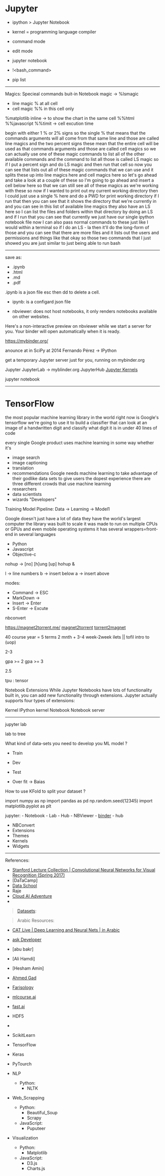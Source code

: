 Jupyter
=======

- ipython > Jupyter Notebook

- kernel = programming language compiler
- command mode
- edit mode
- jupyter notebook
- !<bash_command>
- pip list



---------------------------------------------------------------------------------------------------------------------
Magics: Specieal commands buit-in Notebook
magic -> %lsmagic
- line magic % at all cell
- cell magic %% in this cell only

%matplotlib inline -> to show the chart in the same cell
%%html
%%javascript
%%timit -> cell excution time


 begin with either 1 % or 2% signs so the single % that means that the commands arguments will all come from that same line and those are called line magics and the two percent signs these mean that the entire cell will be used as that commands arguments and those are called cell magics so we can actually use one of these magic commands to list all of the other available commands and the command to list all those is called LS magic so if I put a percent sign and do LS magic and then run that cell so now you can see that lists out all of these magic commands that we can use and it splits these up into line magics here and cell magics here so let's go ahead and take a look at a couple of these so I'm going to go ahead and insert a cell below here so that we can still see all of these magics as we're working with these so now if I wanted to print out my current working directory then I could just use a single % here and do a PWD for print working directory if I run that then you can see that it shows the directory that we're currently in and you can see in this list of available line magics they also have an LS here so I can list the files and folders within that directory by doing an LS and if I run that you can see that currently we just have our single ipython notebook file now I can also pass normal commands to these just like I would within a terminal so if I do an LS - la then it'll do the long-form of those and you can see that there are more files and it lists out the users and permissions and things like that okay so those two commands that I just showed you are just similar to just being able to run bash

---------------------------------------------------------------------------------------------------------------------


save as:
- .ipynb
- .html
- .md
- .pdf



.ipynb is a json file
esc then dd to delete a cell.﻿



- ipynb: is a configard json file

- nbviewer: does not host notebooks, it only renders notebooks available on other websites.

Here's a non-interactive preview on nbviewer while we start a server for you. Your binder will open automatically when it is ready.

https://mybinder.org/






anounce at in SciPy at 2014
Fernando Pérez -> IPython


 get a temporary Jupyter server just for you, running on mybinder.org


Jupyter
    JupyterLab -> myblinder.org
    JupyterHub
    [Jupyter Kernels](https://github.com/jupyter/jupyter/wiki/Jupyter-kernels)


jupyter notebook






-----------------------------------------------------------------------------------------------------------------------------------------
TensorFlow
==========



the most popular machine learning library in the world right now is Google's tensorflow
we're going to use it to build a classifier that can look at an image of a handwritten digit and classify what digit it is in under 40 lines of code

every single Google product uses machine learning in some way whether it's
- image search
- image captioning
- translation
- recommendations
Google needs machine learning to take advantage of their godlike data sets to give users the dopest experience
there are three different crowds that use machine learning
- researchers
- data scientists
- wizards "Developers"





Training Model Pipeline: Data -> Learning -> Model1


Google doesn't just have a lot of data they have the world's largest computer
the library was built to scale it was made to run on multiple CPUs or GPUs and even mobile operating systems
it has several wrappers=front-end in several languages
- Python
- Javascript
- Objective-c





nohup -> [no] [h]ung [up]
hohup <Command> &




l -> line numbers
b -> insert below
a -> insert above

modes:
- Command -> ESC
- MarkDown ->
- Insert -> Enter
- S-Enter -> Excute




nbconvert




https://magnet2torrent.me/
[magnet2torrent](http://magnet2torrent.com/)
[torrent2magnet](http://torrent2magnet.com/)

40 course
year = 5 terms
2 mnth + 3-4
week-2week
ilets || tofil
intro to (uop)

2-3

gpa >= 2
gpa >= 3

2.5

tpu : tensor











Notebook Extensions
While Jupyter Notebooks have lots of functionality built in, you can add new functionality through extensions. Jupyter actually supports four types of extensions:

Kernel
IPython kernel
Notebook
Notebook server



---------------------------------------------------------------------------------------------------------------------
jupyter lab


lab to tree

What kind of data-sets you need to develop you ML model ?
- Train
- Dev
- Test

- Over fit -> Baias

How to use KFold to split your dataset ?



import numpy as np
import pandas as pd
np.random.seed(12345)
import matplotlib.pyplot as plt






jupyter:
    - Notebook
    - Lab
    - Hub
    - NBViewer
    - [binder](https://mybinder.org/)
        - hub

- NBConvert
- Extensions
- Themes
- Kernels
- Widgets

---------------------------------------------------------------------------------------------------------------------------------------------
References:
- [Stanford Lecture Collection | Convolutional Neural Networks for Visual Recognition (Spring 2017)](https://www.youtube.com/playlist?list=PL3FW7Lu3i5JvHM8ljYj-zLfQRF3EO8sYv)
- [DaTaCamp]
- [Data School](https://www.datacamp.com)
- Raje
- [Cloud AI Adventure](https://www.youtube.com/playlist?list=PLIivdWyY5sqJxnwJhe3etaK7utrBiPBQ2)
- 

> [Datasets](https://www.facebook.com/groups/big.data.egypt/permalink/1787907181468475/):


> Arabic Resources:
- [CAT Live | Deep Learning and Neural Nets | in Arabic](https://www.youtube.com/watch?v=QWrWDNN2_RQ&t=564s)
- [ask Developer]()
- [abu bakr]
- [Ali Hamdi]
- [Hesham Amin]
- [Ahmed Gad](https://www.youtube.com/channel/UCuewOYbBXH5gwhfOrQOZOdw)
- [
Farisology](https://www.youtube.com/channel/UCe2_Z7UrjYngN110gDyttiQ)

- [mlcourse.ai](https://mlcourse.ai/)
- [fast.ai](https://fast.ai/)
- HDF5
- 

- ScikitLearn
- TensorFlow
- Keras
- PyTourch




- NLP
    - Python:
        - NLTK
- Web_Scrapping
    - Python:
        - Beautiful_Soup
        - Scrapy
    - JavaScript:
        - Puputeer
- Visualization
    - Python:
        - Matplotlib
    - JavaScript:
        - D3.js
        - Charts.js
